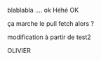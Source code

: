 ﻿blablabla .... ok
Héhé OK

ça marche le pull fetch alors ?

modification à partir de test2

OLIVIER
